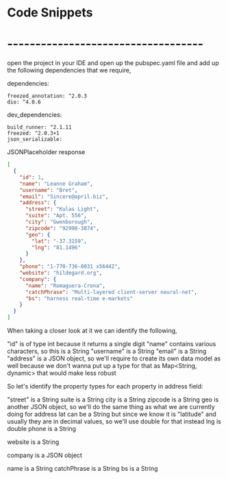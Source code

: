# Code Snippets

# ----------------------------------- 
open the project in your IDE 
and open up the pubspec.yaml file 
and add up the following dependencies that 
we require,

dependencies:

    freezed_annotation: ^2.0.3
    dio: ^4.0.6
dev_dependencies:

    build_runner: ^2.1.11
    freezed: ^2.0.3+1
    json_serializable:

JSONPlaceholder response
```json
[
  {
    "id": 1,
    "name": "Leanne Graham",
    "username": "Bret",
    "email": "Sincere@april.biz",
    "address": {
      "street": "Kulas Light",
      "suite": "Apt. 556",
      "city": "Gwenborough",
      "zipcode": "92998-3874",
      "geo": {
        "lat": "-37.3159",
        "lng": "81.1496"
      }
    },
    "phone": "1-770-736-8031 x56442",
    "website": "hildegard.org",
    "company": {
      "name": "Romaguera-Crona",
      "catchPhrase": "Multi-layered client-server neural-net",
      "bs": "harness real-time e-markets"
    }
  }
]
```
When taking a closer look at it we can identify the following,

"id" is of type int because it returns a single digit
"name" contains various characters, so this is a String
"username" is a String
"email" is a String
"address" is a JSON object, so we'll require to create its own data model as
well because we don't wanna put up a type for that as Map<String, dynamic>
that would make less robust

So let's identify the property types for each property in address field:

"street" is a String
suite is a String
city is a String
zipcode is a String
geo is another JSON object, so we'll do the same thing as what we are currently doing for address
lat can be a String but since we know it is "latitude" and usually they are in decimal values, so we'll use double for that instead
lng is double
phone is a String

website is a String

company is a JSON object

name is a String
catchPhrase is a String
bs is a String
